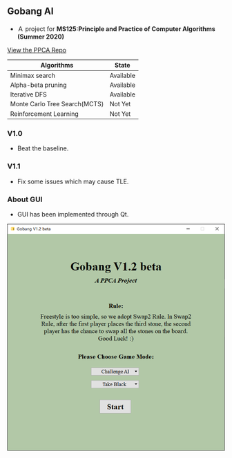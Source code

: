 ## Gobang AI

- Ａ project for **MS125:Principle and Practice of Computer Algorithms (Summer 2020)**

[View the PPCA Repo](https://github.com/Gabr1e1/Gomoku)

|  Algorithms  | State  |
|  ----  | ----  |
| Minimax search  | Available |
| Alpha-beta pruning | Available |
| Iterative DFS | Available |
| Monte Carlo Tree Search(MCTS) | Not Yet |
| Reinforcement Learning | Not Yet |

### V1.0
- Beat the baseline.

### V1.1
- Fix some issues which may cause TLE.

### About GUI
- GUI has been implemented through Qt.

![GUI](https://github.com/ChenWendi2001/GoBang_AI/blob/master/Gobang_beta/source/menu.PNG)

